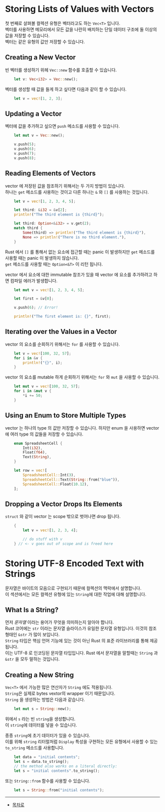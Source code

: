 # Storing Lists of Values with Vectors

첫 번째로 살펴볼 컬렉션 유형은 벡터라고도 하는 `Vec<T>` 입니다.  
벡터를 사용하면 메모리에서 모든 값을 나란히 배치하는 단일 데이터 구조에 둘 이상의 값을 저장할 수 있습니다.  
벡터는 같은 유형의 값만 저장할 수 있습니다.

## Creating a New Vector

빈 벡터를 생성하기 위헤 `Vec::new` 함수를 호출할 수 있습니다.

```rust
    let v: Vec<i32> = Vec::new();
```

벡터를 생성할 때 값을 들게 하고 싶다면 다음과 같이 할 수 있습니다.

```rust
    let v = vec![1, 2, 3];
```

## Updating a Vector

벡터에 값을 추가하고 싶으면 `push` 메소드를 사용할 수 있습니다.  

```rust
    let mut v = Vec::new();

    v.push(5);
    v.push(6);
    v.push(7);
    v.push(8);
```

## Reading Elements of Vectors

vector 에 저장된 값을 참조하기 위해서는 두 가지 방법이 있습니다.  
하나는 `get` 메소드를 사용하는 것이고 다른 하나는 `&` 와 `[]` 를 사용하는 것입니다.  

```rust
    let v = vec![1, 2, 3, 4, 5];

    let third: &i32 = &v[2];
    println!("The third element is {third}");

    let third: Option<&i32> = v.get(2);
    match third {
        Some(third) => println!("The third element is {third}"),
        None => println!("There is no third element."),
    }
```

Rust 에서 `[]` 를 통해서 없는 요소에 접근할 때는 panic 이 발생하지만 `get` 메소드를 사용할 때는 panic 이 발생하지 않습니다.  
`get` 메소드를 사용할 때는 `Option<&T>` 이 리턴 됩니다.  

vector 에서 요소에 대한 immutable 참조가 있을 때 vector 에 요소를 추가하려고 하면 컴파일 에러가 발생합니다.  

```rust
    let mut v = vec![1, 2, 3, 4, 5];

    let first = &v[0];

    v.push(6); // Error!

    println!("The first element is: {}", first);
```

## Iterating over the Values in a Vector

vector 의 요소를 순회하기 위해서는 `for` 를 사용할 수 있습니다.  

```rust
    let v = vec![100, 32, 57];
    for i in &v {
        println!("{}", i);
    }
```

vector 의 요소를 mutable 하게 순회하기 위해서는 `for` 와 `mut` 을 사용할 수 있습니다.  

```rust
    let mut v = vec![100, 32, 57];
    for i in &mut v {
        *i += 50;
    }
```

## Using an Enum to Store Multiple Types

vector 는 하나의 type 의 값만 저장할 수 있습니다.
하지만 enum 을 사용하면 vector 에 여러 type 의 값들을 저장할 수 있습니다.

```rust
    enum SpreadsheetCell {
        Int(i32),
        Float(f64),
        Text(String),
    }

    let row = vec![
        SpreadsheetCell::Int(3),
        SpreadsheetCell::Text(String::from("blue")),
        SpreadsheetCell::Float(10.12),
    ];
```

## Dropping a Vector Drops Its Elements

`struct` 와 같이 vector 는 scope 밖으로 벗어나면 drop 됩니다.

```rust
    {
        let v = vec![1, 2, 3, 4];

        // do stuff with v
    } // <- v goes out of scope and is freed here
```

# Storing UTF-8 Encoded Text with Strings

문자열은 바이트의 모음으로 구현되기 때문에 컬렉션의 맥락에서 설명합니다.  
이 섹션에서는 모든 컬렉션 유형에 있는 `String`에 대한 작업에 대해 설명합니다.

## What Is a String?

먼저 *문자열* 이라는 용어가 무엇을 의미하는지 알아야 합니다.  
Rust 코어에는 `str` 이라는 문자열 슬라이스가 유일한 문자열 유형입니다. 이것의 참조형태인 `&str` 가 많이 보입니다.    
`String` 타입은 핵심 언어 기능에 있는 것이 아닌 Rust 의 표준 라이브러리를 통해 제공됩니다.  
이는 UTF-8 로 인코딩된 문자열 타입입니다. Rust 에서 문자열을 말할때는 `String` 과 `&str` 을 모두 말하는 것입니다.  

## Creating a New String

`Vec<T>` 에서 가능한 많은 연산자가 `String` 에도 적용됩니다.  
`String`은 실제로 bytes vextor의 wrapper 이기 때문입니다.  
`String` 을 생성하는 방법은 다음과 같습니다.

```rust
    let mut s = String::new();
```

위에서 `s` 라는 빈 `string`을 생성합니다.  
이 `string`에 데이터를 넣을 수 있습니다.  

종종 `string`에 초기 데이터가 있을 수 있습니다.  
이를 위해 `string` 리터럴처럼 `Display` 특성을 구현하는 모든 유형에서 사용할 수 있는 `to_string` 메소드를 사용합니다.  

```rust
    let data = "initial contents";
    let s = data.to_string();
    // the method also works on a literal directly:
    let s = "initial contents".to_string();
```

또는 `String::from` 함수를 사용할 수 있습니다.

```rust
    let s = String::from("initial contents");
```

---

* [목차로](../../README.md)
